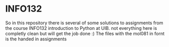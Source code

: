 # INFO132
So in this repository there is several of some solutions to assignments from the course INFO132 introduction to Python at UIB. 
not everything here is completly clean but will get the job  done :) 
The files with the mol081 in fornt is the handed in assignments  
